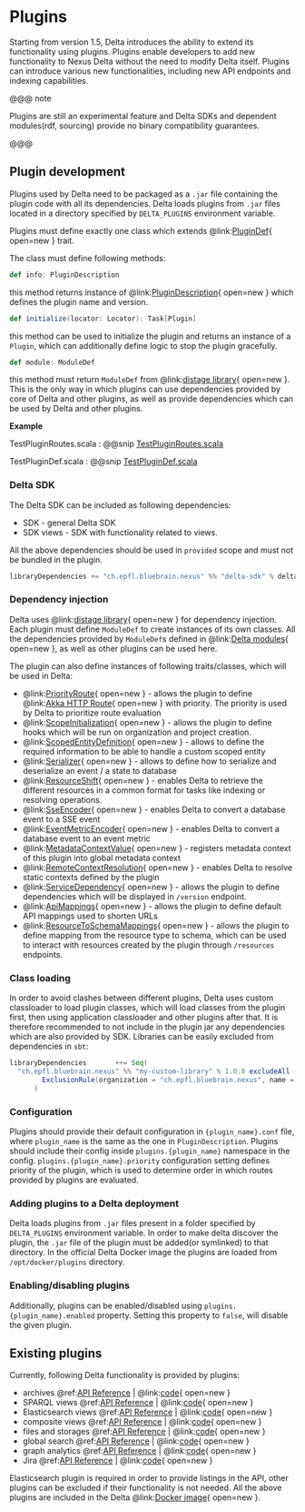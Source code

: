 # Plugins

Starting from version 1.5, Delta introduces the ability to extend its functionality using plugins. Plugins enable
developers to add new functionality to Nexus Delta without the need to modify Delta itself. Plugins can introduce various
new functionalities, including new API endpoints and indexing capabilities. 

@@@ note

Plugins are still an experimental feature and Delta SDKs and dependent modules(rdf, sourcing) provide no binary compatibility guarantees.

@@@

## Plugin development

Plugins used by Delta need to be packaged as a `.jar` file containing the plugin code with all its dependencies.
Delta loads plugins from `.jar` files located in a directory specified by `DELTA_PLUGINS` environment variable.

Plugins must define exactly one class which extends @link:[PluginDef](https://github.com/BlueBrain/nexus/blob/$git.branch$/delta/sdk/src/main/scala/ch/epfl/bluebrain/nexus/delta/sdk/plugin/PluginDef.scala){ open=new } trait.

The class must define following methods:

```scala
def info: PluginDescription
```
this method returns instance of @link:[PluginDescription](https://github.com/BlueBrain/nexus/blob/$git.branch$/delta/sdk/src/main/scala/ch/epfl/bluebrain/nexus/delta/sdk/model/ComponentDescription.scala#L50){ open=new } which defines the plugin name and version.

```scala
def initialize(locator: Locator): Task[Plugin]
```
this method can be used to initialize the plugin and returns an instance of a `Plugin`, which can additionally define logic
to stop the plugin gracefully.

```scala
def module: ModuleDef
```
this method must return `ModuleDef` from @link:[distage library](https://izumi.7mind.io/distage/basics.html#quick-start){ open=new }.
This is the only way in which plugins can use dependencies provided by core of Delta and other plugins, as well as provide
dependencies which can be used by Delta and other plugins.

**Example**

TestPluginRoutes.scala
:   @@snip [TestPluginRoutes.scala](../../../../../../../delta/plugins/test-plugin/src/main/scala/ch/epfl/bluebrain/nexus/delta/testplugin/TestPluginRoutes.scala)


TestPluginDef.scala
:   @@snip [TestPluginDef.scala](../../../../../../../delta/plugins/test-plugin/src/main/scala/ch/epfl/bluebrain/nexus/delta/testplugin/TestPluginDef.scala)

### Delta SDK

The Delta SDK can be included as following dependencies:

 - SDK - general Delta SDK 
 - SDK views - SDK with functionality related to views.


All the above dependencies should be used in `provided` scope and must not be bundled in the plugin.
```sbt
libraryDependencies += "ch.epfl.bluebrain.nexus" %% "delta-sdk" % deltaVersion % Provided
```

### Dependency injection

Delta uses @link:[distage library](https://izumi.7mind.io/distage/basics.html#quick-start){ open=new }  for dependency injection.
Each plugin must define `ModuleDef` to create instances of its own classes.
All the dependencies provided by `ModuleDef`s defined in @link:[Delta modules](https://github.com/BlueBrain/nexus/tree/$git.branch$/delta/app/src/main/scala/ch/epfl/bluebrain/nexus/delta/wiring){ open=new }, 
as well as other plugins can be used here.

The plugin can also define instances of following traits/classes, which will be used in Delta:

  - @link:[PriorityRoute](https://github.com/BlueBrain/nexus/blob/$git.branch$/delta/sdk/src/main/scala/ch/epfl/bluebrain/nexus/delta/sdk/PriorityRoute.scala){ open=new } - allows the plugin to define @link:[Akka HTTP Route](https://doc.akka.io/docs/akka-http/current/routing-dsl/index.html){ open=new } with priority. The priority is used
    by Delta to prioritize route evaluation
  - @link:[ScopeInitialization](https://github.com/BlueBrain/nexus/blob/$git.branch$/delta/sdk/src/main/scala/ch/epfl/bluebrain/nexus/delta/sdk/ScopeInitialization.scala){ open=new } - allows the plugin to define hooks which will be run on organization and project creation. 
  - @link:[ScopedEntityDefinition](https://github.com/BlueBrain/nexus/blob/$git.branch$/delta/sourcing-psql/src/main/scala/ch/epfl/bluebrain/nexus/delta/sourcing/ScopedEntityDefinition.scala){ open=new }  - allows to define the required information to be able to handle a custom scoped entity
  - @link:[Serializer](https://github.com/BlueBrain/nexus/blob/$git.branch$/delta/sourcing-psql/src/main/scala/ch/epfl/bluebrain/nexus/delta/sourcing/Serializer.scala){ open=new }  - allows to define how to serialize and deserialize an event / a state to database
  - @link:[ResourceShift](https://github.com/BlueBrain/nexus/blob/$git.branch$/delta/sdk/src/main/scala/ch/epfl/bluebrain/nexus/delta/sdk/ResourceShift.scala){ open=new }  - enables Delta to retrieve the different resources in a common format for tasks like indexing or resolving operations.
  - @link:[SseEncoder](https://github.com/BlueBrain/nexus/blob/$git.branch$/delta/sdk/src/main/scala/ch/epfl/bluebrain/nexus/delta/sdk/sse/SseEncoder.scala){ open=new } - enables Delta to convert a database event to a SSE event
  - @link:[EventMetricEncoder](https://github.com/BlueBrain/nexus/blob/$git.branch$/delta/sdk/src/main/scala/ch/epfl/bluebrain/nexus/delta/sdk/model/metrics/EventMetricEncoder.scala){ open=new } - enables Delta to convert a database event to an event metric
  - @link:[MetadataContextValue](https://github.com/BlueBrain/nexus/blob/$git.branch$/delta/sdk/src/main/scala/ch/epfl/bluebrain/nexus/delta/sdk/model/MetadataContextValue.scala){ open=new } - registers metadata context of this plugin into global metadata context 
  - @link:[RemoteContextResolution](https://github.com/BlueBrain/nexus/blob/$git.branch$/delta/rdf/src/main/scala/ch/epfl/bluebrain/nexus/delta/rdf/jsonld/context/RemoteContextResolution.scala){ open=new } - enables Delta to resolve static contexts defined by the plugin
  - @link:[ServiceDependency](https://github.com/BlueBrain/nexus/blob/$git.branch$/delta/sdk/src/main/scala/ch/epfl/bluebrain/nexus/delta/sdk/ServiceDependency.scala){ open=new } - allows the plugin to define dependencies which will be displayed in `/version` endpoint.
  - @link:[ApiMappings](https://github.com/BlueBrain/nexus/blob/$git.branch$/delta/sdk/src/main/scala/ch/epfl/bluebrain/nexus/delta/sdk/projects/model/ApiMappings.scala){ open=new } - allows the plugin to define default API mappings used to shorten URLs
  - @link:[ResourceToSchemaMappings](https://github.com/BlueBrain/nexus/blob/$git.branch$/delta/sdk/src/main/scala/ch/epfl/bluebrain/nexus/delta/sdk/model/ResourceToSchemaMappings.scala){ open=new } - allows the plugin to define mapping from the resource type to schema, which can be used to interact with resources created by the plugin through `/resources` endpoints.

### Class loading

In order to avoid clashes between different plugins, Delta uses custom classloader to load plugin classes,
which will load classes from the plugin first, then using application classloader and other plugins after that.
It is therefore recommended to not include in the plugin jar any dependencies which are also provided by SDK.
Libraries can be easily excluded from dependencies in `sbt`:

```sbt
libraryDependencies       ++= Seq(
  "ch.epfl.bluebrain.nexus" %% "my-custom-library" % 1.0.0 excludeAll (
        ExclusionRule(organization = "ch.epfl.bluebrain.nexus", name = "shared-library_2.13")
      )
```

### Configuration

Plugins should provide their default configuration in `{plugin_name}.conf` file, where `plugin_name` is the same as the one in `PluginDescription`. 
Plugins should include their config inside `plugins.{plugin_name}` namespace in the config.
`plugins.{plugin_name}.priority` configuration setting defines priority of the plugin, which is used to determine order in which routes provided by plugins are evaluated.

### Adding plugins to a Delta deployment

Delta loads plugins from `.jar` files present in a folder specified by `DELTA_PLUGINS` environment variable. In order to make delta discover the plugin,
the `.jar` file of the plugin must be added(or symlinked) to that directory. In the official Delta Docker image the plugins
are loaded from `/opt/docker/plugins` directory.

### Enabling/disabling plugins

Additionally, plugins can be enabled/disabled using `plugins.{plugin_name}.enabled` property. Setting this property to `false`, will disable the given plugin.


## Existing plugins

Currently, following Delta functionality is provided by plugins:

- archives @ref:[API Reference](../api/archives-api.md) | @link:[code](https://github.com/BlueBrain/nexus/tree/$git.branch$/delta/plugins/archive/src){ open=new }
- SPARQL views @ref:[API Reference](../api/views/sparql-view-api.md) | @link:[code](https://github.com/BlueBrain/nexus/tree/$git.branch$/delta/plugins/blazegraph/src){ open=new }
- Elasticsearch views @ref:[API Reference](../api/views/elasticsearch-view-api.md) | @link:[code](https://github.com/BlueBrain/nexus/tree/$git.branch$/delta/plugins/elasticsearch/src){ open=new }
- composite views @ref:[API Reference](../api/views/composite-view-api.md) | @link:[code](https://github.com/BlueBrain/nexus/tree/$git.branch$/delta/plugins/composite-views/src){ open=new }
- files and storages @ref:[API Reference](../api/files-api.md) | @link:[code](https://github.com/BlueBrain/nexus/tree/$git.branch$/delta/plugins/storage/src){ open=new }
- global search @ref:[API Reference](../api/search-api.md) | @link:[code](https://github.com/BlueBrain/nexus/tree/$git.branch$/delta/plugins/search/src){ open=new }
- graph analytics @ref:[API Reference](../api/graph-analytics-api.md) | @link:[code](https://github.com/BlueBrain/nexus/tree/$git.branch$/delta/plugins/graph-analytics/src){ open=new }
- Jira @ref:[API Reference](../api/jira.md) | @link:[code](https://github.com/BlueBrain/nexus/tree/$git.branch$/delta/plugins/jira/src){ open=new }

Elasticsearch plugin is required in order to provide listings in the API, other plugins can be excluded if their functionality is not needed.
All the above plugins are included in the Delta @link:[Docker image](https://hub.docker.com/r/bluebrain/nexus-delta/){ open=new }.    




